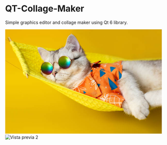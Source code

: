 # QT-Collage-Maker
Simple graphics editor and collage maker using Qt 6 library.

![Vista previa 1](showcase/showcaseImg.jpg)
![Vista previa 2](showcase/showcaseCollage.png)

